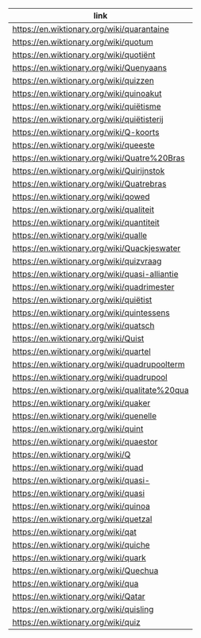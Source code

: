 |link|
|----|
|https://en.wiktionary.org/wiki/quarantaine|
|https://en.wiktionary.org/wiki/quotum|
|https://en.wiktionary.org/wiki/quotiënt|
|https://en.wiktionary.org/wiki/Quenyaans|
|https://en.wiktionary.org/wiki/quizzen|
|https://en.wiktionary.org/wiki/quinoakut|
|https://en.wiktionary.org/wiki/quiëtisme|
|https://en.wiktionary.org/wiki/quiëtisterij|
|https://en.wiktionary.org/wiki/Q-koorts|
|https://en.wiktionary.org/wiki/queeste|
|https://en.wiktionary.org/wiki/Quatre%20Bras|
|https://en.wiktionary.org/wiki/Quirijnstok|
|https://en.wiktionary.org/wiki/Quatrebras|
|https://en.wiktionary.org/wiki/qowed|
|https://en.wiktionary.org/wiki/qualiteit|
|https://en.wiktionary.org/wiki/quantiteit|
|https://en.wiktionary.org/wiki/qualle|
|https://en.wiktionary.org/wiki/Quackjeswater|
|https://en.wiktionary.org/wiki/quizvraag|
|https://en.wiktionary.org/wiki/quasi-alliantie|
|https://en.wiktionary.org/wiki/quadrimester|
|https://en.wiktionary.org/wiki/quiëtist|
|https://en.wiktionary.org/wiki/quintessens|
|https://en.wiktionary.org/wiki/quatsch|
|https://en.wiktionary.org/wiki/Quist|
|https://en.wiktionary.org/wiki/quartel|
|https://en.wiktionary.org/wiki/quadrupoolterm|
|https://en.wiktionary.org/wiki/quadrupool|
|https://en.wiktionary.org/wiki/qualitate%20qua|
|https://en.wiktionary.org/wiki/quaker|
|https://en.wiktionary.org/wiki/quenelle|
|https://en.wiktionary.org/wiki/quint|
|https://en.wiktionary.org/wiki/quaestor|
|https://en.wiktionary.org/wiki/Q|
|https://en.wiktionary.org/wiki/quad|
|https://en.wiktionary.org/wiki/quasi-|
|https://en.wiktionary.org/wiki/quasi|
|https://en.wiktionary.org/wiki/quinoa|
|https://en.wiktionary.org/wiki/quetzal|
|https://en.wiktionary.org/wiki/qat|
|https://en.wiktionary.org/wiki/quiche|
|https://en.wiktionary.org/wiki/quark|
|https://en.wiktionary.org/wiki/Quechua|
|https://en.wiktionary.org/wiki/qua|
|https://en.wiktionary.org/wiki/Qatar|
|https://en.wiktionary.org/wiki/quisling|
|https://en.wiktionary.org/wiki/quiz|
